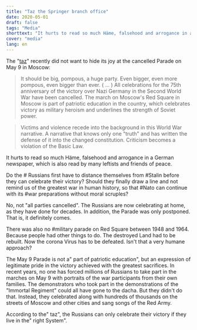 ```yaml
---
title: "Taz the Springer branch office"
date: 2020-05-01
draft: false
tags: "Media"
shorttext: "It hurts to read so much Häme, falsehood and arrogance in a German newspaper, which is also read by many leftists and friends of peace."
cover: "media"
lang: en
---
```


The "[taz](https://taz.de/Weltkriegsgedenken-in-Russland/!5676855/ "Die Show gestohlen")" recently did not want to hide its joy at the cancelled Parade on May 9 in Moscow:

> It should be big, pompous, a huge party. Even bigger, even more pompous, even bigger than ever. ( ... ) All celebrations for the 75th anniversary of the victory over Nazi Germany in the Second World War have been cancelled. The march on Moscow's Red Square in Moscow is part of patriotic education in the country, which celebrates victory as military heroism and underlines the strength of Soviet power.

> Victims and violence recede into the background in this World War narrative. A narrative that knows only one "truth" and has written the defense of it into the changed constitution. Criticism becomes a violation of the Basic Law.

It hurts to read so much Häme, falsehood and arrogance in a German newspaper, which is also read by many leftists and friends of peace.

Do the # Russians first have to distance themselves from #Stalin before they can celebrate their victory? Should they finally draw a line and not remind us of the greatest war in human history, so that #Nato can continue with its #war preparations without moral scruples?

No, not "all parties cancelled". The Russians are now celebrating at home, as they have done for decades. In addition, the Parade was only postponed. That is, it definitely comes.

There was also no #military parade on Red Square between 1948 and 1964. Because people had other things to do. The destroyed Land had to be rebuilt. Now the corona Virus has to be defeated. Isn't that a very humane approach?

The May 9 Parade is not a" part of patriotic education", but an expression of legitimate pride in the victory achieved with the greatest sacrifices. In recent years, no one has forced millions of Russians to take part in the marches on May 9 with portraits of the war participants from their own families. The demonstrators who took part in the demonstrations of the "Immortal Regiment" could all have gone to the dacha. But they didn't do that. Instead, they celebrated along with hundreds of thousands on the streets of Moscow and other cities and sang songs of the Red Army.

According to the" taz", the Russians can only celebrate their victory if they live in the" right System".
